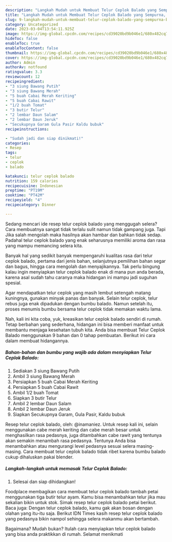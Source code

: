 ```yaml
---
description: "Langkah Mudah untuk Membuat Telur Ceplok Balado yang Sempurna, Buat Buka Puasa Menggugah Selera"
title: "Langkah Mudah untuk Membuat Telur Ceplok Balado yang Sempurna, Buat Buka Puasa Menggugah Selera"
slug: 9-langkah-mudah-untuk-membuat-telur-ceplok-balado-yang-sempurna-buat-buka-puasa-menggugah-selera
category: Uncategorized
date: 2023-03-04T13:54:11.925Z
image: https://img-global.cpcdn.com/recipes/cd39020bd9b046e1/680x482cq70/telur-ceplok-balado-foto-resep-utama.jpg
hideToc: false
enableToc: true
enableTocContent: false
thumbnail: https://img-global.cpcdn.com/recipes/cd39020bd9b046e1/680x482cq70/telur-ceplok-balado-foto-resep-utama.jpg
cover: https://img-global.cpcdn.com/recipes/cd39020bd9b046e1/680x482cq70/telur-ceplok-balado-foto-resep-utama.jpg
author: Admin
authorAv: notfound
ratingvalue: 3.3
reviewcount: 12
recipeingredient:
- "3 siung Bawang Putih"
- "3 siung Bawang Merah"
- "5 buah Cabai Merah Keriting"
- "5 buah Cabai Rawit"
- "1/2 buah Tomat"
- "3 butir Telur"
- "2 lembar Daun Salam"
- "2 lembar Daun Jeruk"
- "Secukupnya Garam Gula Pasir Kaldu bubuk"
recipeinstructions:

- "Sudah jadi dan siap dinikmati!"
categories:
- Resep
tags:
- telur
- ceplok
- balado

katakunci: telur ceplok balado 
nutrition: 159 calories
recipecuisine: Indonesian
preptime: "PT19M"
cooktime: "PT42M"
recipeyield: "4"
recipecategory: Dinner

---
```



Sedang mencari ide resep telur ceplok balado yang menggugah selera? Cara membuatnya sangat tidak terlalu sulit namun tidak gampang juga. Tapi Jika salah mengolah maka hasilnya akan hambar dan bahkan tidak sedap. Padahal telur ceplok balado yang enak seharusnya memiliki aroma dan rasa yang mampu memancing selera kita.


Banyak hal yang sedikit banyak mempengaruhi kualitas rasa dari telur ceplok balado, pertama dari jenis bahan, selanjutnya pemilihan bahan segar dan bagus, hingga cara mengolah dan menyajikannya. Tak perlu bingung kalau ingin menyiapkan telur ceplok balado enak di mana pun anda berada, karena asal sudah tahu caranya maka hidangan ini mampu jadi suguhan spesial.

Agar mendapatkan telur ceplok yang masih lembut setengah matang kuningnya, gunakan minyak panas dan banyak. Selain telur ceplok, telur rebus juga enak dipadukan dengan bumbu balado. Namun setelah itu, proses menumis bumbu bersama telur ceplok tidak memakan waktu lama.


Nah, kali ini kita coba, yuk, kreasikan telur ceplok balado sendiri di rumah. Tetap berbahan yang sederhana, hidangan ini bisa memberi manfaat untuk membantu menjaga kesehatan tubuh kita. Anda bisa membuat Telur Ceplok Balado menggunakan 9 bahan dan 0 tahap pembuatan. Berikut ini cara dalam membuat hidangannya.

<!--inarticleads1-->

##### Bahan-bahan dan bumbu yang wajib ada dalam menyiapkan Telur Ceplok Balado:

1. Sediakan 3 siung Bawang Putih
1. Ambil 3 siung Bawang Merah
1. Persiapkan 5 buah Cabai Merah Keriting
1. Persiapkan 5 buah Cabai Rawit
1. Ambil 1/2 buah Tomat
1. Siapkan 3 butir Telur
1. Ambil 2 lembar Daun Salam
1. Ambil 2 lembar Daun Jeruk
1. Siapkan Secukupnya Garam, Gula Pasir, Kaldu bubuk


Resep telur ceplok balado, oleh: @inamaniez. Untuk resep kali ini, selain menggunakan cabe merah keriting dan cabe merah besar untuk menghasilkan rasa pedasnya, juga ditambahkan cabe rawit yang tentunya akan semakin menambah rasa pedasnya. Tentunya Anda bisa menambahkan atau mengurangi level pedasnya sesuai selera masing-masing. Cara membuat telur ceplok balado tidak ribet karena bumbu balado cukup dihaluskan pakai blender. 

<!--inarticleads2-->

##### Langkah-langkah untuk memasak Telur Ceplok Balado:


1. Selesai dan siap dihidangkan!

Foodplace membagikan cara membuat telur ceplok balado tambah petai menggunakan tiga butir telur ayam. Kamu bisa menambahkan telur jika mau sekalian bikin untuk stok. Simak resep telur ceplok balado petai berikut. Baca juga: Dengan telur ceplok balado, kamu gak akan bosan dengan olahan yang itu-itu saja. Berikut IDN Times kasih resep telur ceplok balado yang pedasnya bikin nampol sehingga selera makanmu akan bertambah. 

Bagaimana? Mudah bukan? Itulah cara menyiapkan telur ceplok balado yang bisa anda praktikkan di rumah. Selamat menikmati
